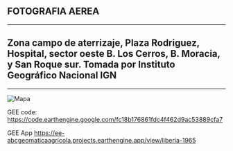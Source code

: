 ## FOTOGRAFIA AEREA
---
## Zona campo de aterrizaje, Plaza Rodriguez, Hospital, sector oeste B. Los Cerros, B. Moracia, y San Roque sur. Tomada por Instituto Geográfico Nacional IGN
---
![Mapa](https://github.com/abcgeomatica/Liberia-1965/blob/main/lliberia-aerea-ign-1.jpg) 

GEE code:
https://code.earthengine.google.com/fc18b176861fdc4f462d9ac53889cfa7

GEE App
https://ee-abcgeomaticaagricola.projects.earthengine.app/view/liberia-1965
